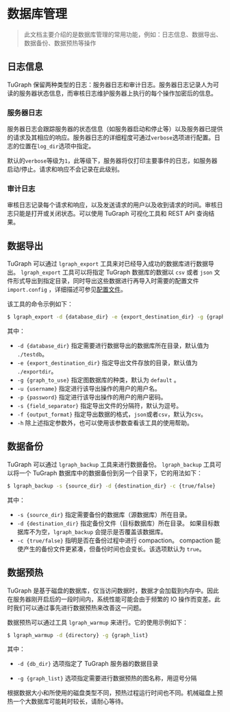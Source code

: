 # 数据库管理

> 此文档主要介绍的是数据库管理的常用功能，例如：日志信息、数据导出、数据备份、数据预热等操作

## 日志信息

TuGraph 保留两种类型的日志：服务器日志和审计日志。服务器日志记录人为可读的服务器状态信息，而审核日志维护服务器上执行的每个操作加密后的信息。

### 服务器日志

服务器日志会跟踪服务器的状态信息（如服务器启动和停止等）以及服务器已提供的请求及其相应的响应。服务器日志的详细程度可通过`verbose`选项进行配置。日志的位置在`log_dir`选项中指定。

默认的`verbose`等级为`1`，此等级下，服务器将仅打印主要事件的日志，如服务器启动/停止。请求和响应不会记录在此级别。

### 审计日志

审核日志记录每个请求和响应，以及发送请求的用户以及收到请求的时间。审核日志只能是打开或关闭状态。可以使用 TuGraph 可视化工具和 REST API 查询结果。

## 数据导出

TuGraph 可以通过 `lgraph_export` 工具来对已经导入成功的数据库进行数据导出。 `lgraph_export` 工具可以将指定 TuGraph 数据库的数据以 `csv` 或者 `json` 文件形式导出到指定目录，同时导出这些数据进行再导入时需要的配置文件 `import.config` ，详细描述可参见[配置文件](#%E9%85%8D%E7%BD%AE%E6%96%87%E4%BB%B6)。

该工具的命令示例如下：

```bash
$ lgraph_export -d {database_dir} -e {export_destination_dir} -g {graph_to_use} -u {username} -p {password} -f {output_format}
```

其中：

- `-d {database_dir}` 指定需要进行数据导出的数据库所在目录，默认值为 `./testdb`。
- `-e {export_destination_dir}` 指定导出文件存放的目录，默认值为 `./exportdir`。
- `-g {graph_to_use}` 指定图数据库的种类，默认为 `default` 。
- `-u {username}` 指定进行该导出操作的用户的用户名。
- `-p {password}` 指定进行该导出操作的用户的用户密码。
- `-s {field_separator}` 指定导出文件的分隔符，默认为逗号。
- `-f {output_format}` 指定导出数据的格式，`json`或者`csv`，默认为`csv`。
- `-h` 除上述指定参数外，也可以使用该参数查看该工具的使用帮助。

## 数据备份

TuGraph 可以通过 `lgraph_backup` 工具来进行数据备份。
`lgraph_backup` 工具可以将一个 TuGraph 数据库中的数据备份到另一个目录下，它的用法如下：

```bash
$ lgraph_backup -s {source_dir} -d {destination_dir} -c {true/false}
```

其中：

- `-s {source_dir}` 指定需要备份的数据库（源数据库）所在目录。
- `-d {destination_dir}` 指定备份文件（目标数据库）所在目录。
  如果目标数据库不为空，`lgraph_backup` 会提示是否覆盖该数据库。
- `-c {true/false}` 指明是否在备份过程中进行 compaction。
  compaction 能使产生的备份文件更紧凑，但备份时间也会变长。该选项默认为 `true`。

## 数据预热

TuGraph 是基于磁盘的数据库，仅当访问数据时，数据才会加载到内存中。因此在服务器刚开启后的一段时间内，系统性能可能会由于频繁的 IO 操作而变差。此时我们可以通过事先进行数据预热来改善这一问题。

数据预热可以通过工具 `lgraph_warmup` 来进行。它的使用示例如下：

```bash
$ lgraph_warmup -d {directory} -g {graph_list}
```

其中：

- `-d {db_dir}` 选项指定了 TuGraph 服务器的数据目录

- `-g {graph_list}` 选项指定需要进行数据预热的图名称，用逗号分隔

根据数据大小和所使用的磁盘类型不同，预热过程运行时间也不同。机械磁盘上预热一个大数据库可能耗时较长，请耐心等待。
